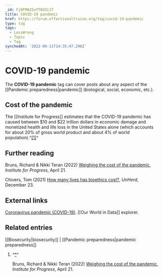 ```yaml
---
_id: FjQFMA2SuYTQ4ZcJ7
title: COVID-19 pandemic
href: https://forum.effectivealtruism.org/tag/covid-19-pandemic
type: tag
tags:
  - LessWrong
  - Topic
  - Tag
synchedAt: '2022-09-11T14:35:47.296Z'
---
```

# COVID-19 pandemic

The **COVID-19 pandemic** tag can cover posts about any aspect of the [[Pandemic preparedness|pandemic]] (biological, social, economic, etc.).

Cost of the pandemic
--------------------

The [[Institute for Progress]] estimates that the COVID-19 pandemic has caused between $10 and $22 trillion dollars in economic damage and monetized health and life loss in the United States alone (which accounts for about 20% of gross world product and about 4% of world population).^[\[1\]](#fnl39js2ogk5l)^

Further reading
---------------

Bruns, Richard & Nikki Teran (2022) [Weighing the cost of the pandemic](https://progress.institute/weighing-the-cost-of-the-pandemic/), *Institute for Progress*, April 21.

Chivers, Tom (2021) [How many lives has bioethics cost?](https://unherd.com/2021/12/how-many-lives-has-bioethics-cost/), *UnHerd*, December 23.

External links
--------------

[Coronavirus pandemic (COVID-19)](https://ourworldindata.org/coronavirus). [[Our World in Data]] explorer.

Related entries
---------------

[[Biosecurity|biosecurity]] | [[Pandemic preparedness|pandemic preparedness]]

1.  ^**[^](#fnrefl39js2ogk5l)**^
    
    Bruns, Richard & Nikki Teran (2022) [Weighing the cost of the pandemic](https://progress.institute/weighing-the-cost-of-the-pandemic/), *Institute for Progress*, April 21.